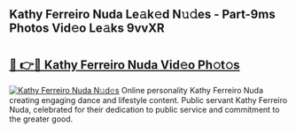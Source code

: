 ## Kathy Ferreiro Nuda Le𝚊k𝚎d N𝚞𝚍es - Part-9ms Photos Vid𝚎o Le𝚊ks 9vvXR

# <h2><a href="http://fbg3e6f.evod.top/?m=Kathy+Ferreiro+Nuda">🔗 👉🔴 Kathy Ferreiro Nuda Vid𝚎o Ph𝚘t𝚘s</a></h2>

[![Kathy Ferreiro Nuda N𝚞d𝚎s](https://i.imgur.com/8V9OHl7.gif)](http://fbg3e6f.evod.top/?m=Kathy+Ferreiro+Nuda)
Online personality Kathy Ferreiro Nuda creating engaging dance and lifestyle content. Public servant Kathy Ferreiro Nuda, celebrated for their dedication to public service and commitment to the greater good. 
